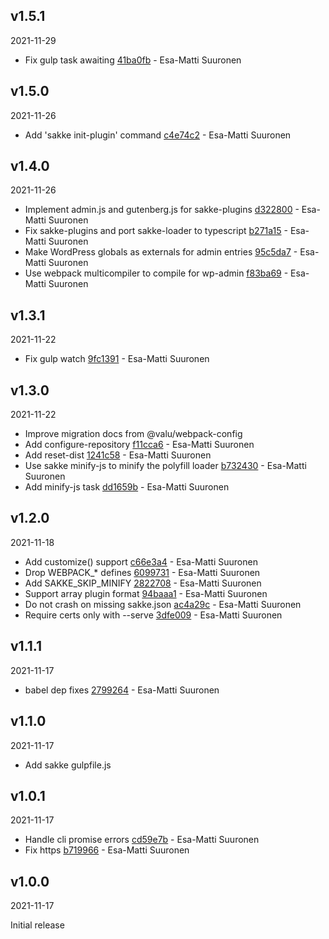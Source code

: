 ## v1.5.1

2021-11-29

-   Fix gulp task awaiting [41ba0fb](https://github.com/valu-digital/npm-packages/commit/41ba0fb) - Esa-Matti Suuronen



## v1.5.0

2021-11-26

-   Add 'sakke init-plugin' command [c4e74c2](https://github.com/valu-digital/npm-packages/commit/c4e74c2) - Esa-Matti Suuronen

## v1.4.0

2021-11-26

-   Implement admin.js and gutenberg.js for sakke-plugins [d322800](https://github.com/valu-digital/npm-packages/commit/d322800) - Esa-Matti Suuronen
-   Fix sakke-plugins and port sakke-loader to typescript [b271a15](https://github.com/valu-digital/npm-packages/commit/b271a15) - Esa-Matti Suuronen
-   Make WordPress globals as externals for admin entries [95c5da7](https://github.com/valu-digital/npm-packages/commit/95c5da7) - Esa-Matti Suuronen
-   Use webpack multicompiler to compile for wp-admin [f83ba69](https://github.com/valu-digital/npm-packages/commit/f83ba69) - Esa-Matti Suuronen

## v1.3.1

2021-11-22

-   Fix gulp watch [9fc1391](https://github.com/valu-digital/npm-packages/commit/9fc1391) - Esa-Matti Suuronen

## v1.3.0

2021-11-22

-   Improve migration docs from @valu/webpack-config
-   Add configure-repository [f11cca6](https://github.com/valu-digital/npm-packages/commit/f11cca6) - Esa-Matti Suuronen
-   Add reset-dist [1241c58](https://github.com/valu-digital/npm-packages/commit/1241c58) - Esa-Matti Suuronen
-   Use sakke minify-js to minify the polyfill loader [b732430](https://github.com/valu-digital/npm-packages/commit/b732430) - Esa-Matti Suuronen
-   Add minify-js task [dd1659b](https://github.com/valu-digital/npm-packages/commit/dd1659b) - Esa-Matti Suuronen

## v1.2.0

2021-11-18

-   Add customize() support [c66e3a4](https://github.com/valu-digital/npm-packages/commit/c66e3a4) - Esa-Matti Suuronen
-   Drop WEBPACK\_\* defines [6099731](https://github.com/valu-digital/npm-packages/commit/6099731) - Esa-Matti Suuronen
-   Add SAKKE_SKIP_MINIFY [2822708](https://github.com/valu-digital/npm-packages/commit/2822708) - Esa-Matti Suuronen
-   Support array plugin format [94baaa1](https://github.com/valu-digital/npm-packages/commit/94baaa1) - Esa-Matti Suuronen
-   Do not crash on missing sakke.json [ac4a29c](https://github.com/valu-digital/npm-packages/commit/ac4a29c) - Esa-Matti Suuronen
-   Require certs only with --serve [3dfe009](https://github.com/valu-digital/npm-packages/commit/3dfe009) - Esa-Matti Suuronen

## v1.1.1

2021-11-17

-   babel dep fixes [2799264](https://github.com/valu-digital/npm-packages/commit/2799264) - Esa-Matti Suuronen

## v1.1.0

2021-11-17

-   Add sakke gulpfile.js

## v1.0.1

2021-11-17

-   Handle cli promise errors [cd59e7b](https://github.com/valu-digital/npm-packages/commit/cd59e7b) - Esa-Matti Suuronen
-   Fix https [b719966](https://github.com/valu-digital/npm-packages/commit/b719966) - Esa-Matti Suuronen

## v1.0.0

2021-11-17

Initial release
